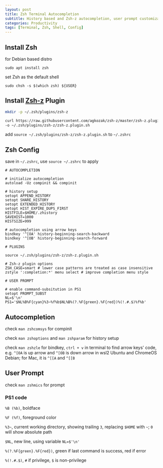 ```yaml
---
layout: post
title: Zsh Terminal Autocompletion
subtitle: History based and Zsh-z autocompletion, user prompt customization
categories: Productivity
tags: [Terminal, Zsh, Shell, Config]
---
```


## Install Zsh
for Debian based distro

`sudo apt install zsh`

set Zsh as the default shell

`sudo chsh -s $(which zsh) ${USER}`

## Install [Zsh-z](https://github.com/agkozak/zsh-z) Plugin

```sh
mkdir -p ~/.zsh/plugins/zsh-z

curl https://raw.githubusercontent.com/agkozak/zsh-z/master/zsh-z.plugin.zsh \
-o ~/.zsh/plugins/zsh-z/zsh-z.plugin.sh
```

add `source ~/.zsh/plugins/zsh-z/zsh-z.plugin.sh` to `~/.zshrc`

## Zsh Config
save in `~/.zshrc`, use `source ~/.zshrc` to apply

```
# AUTOCOMPLETION

# initialize autocompletion
autoload -Uz compinit && compinit

# history setup
setopt APPEND_HISTORY
setopt SHARE_HISTORY
setopt EXTENDED_HISTORY
setopt HIST_EXPIRE_DUPS_FIRST
HISTFILE=$HOME/.zhistory
SAVEHIST=1000
HISTSIZE=999

# autocompletion using arrow keys
bindkey '^[OA' history-beginning-search-backward
bindkey '^[OB' history-beginning-search-forward

# PLUGINS

source ~/.zsh/plugins/zsh-z/zsh-z.plugin.sh

# Zsh-z plugin options
ZSH_CASE=smart # lower case patterns are treated as case insensitive
zstyle ':completion:*' menu select # improve completion menu style

# USER PROMPT
   
# enable command-subsitution in PS1
setopt PROMPT_SUBST
NL=$'\n'
PS1='$NL%B%F{cyan}%3~%f%b$NL%B%(?.%F{green}.%F{red})%(!.#.$)%f%b' 
```

## Autocompletion
check `man zshcomsys` for compinit

check `man zshoptions` and `man zshparam` for history setup

check `man zshzle` for bindkey, `ctrl + v` in terminal to find arrow keys' code, e.g. `^[OA` is up arrow and `^[OB` is down arrow in wsl2 Ubuntu and ChromeOS Debian; for Mac, it is `^[[A` and `^[[B`

## User Prompt
check `man zshmics` for prompt

### PS1 code
`%B (%b)`, boldface

`%F (%f)`, foreground color

`%3~`, current working directory, showing trailing `3`, replacing `$HOME` with `~`; `0` will show absolute path

`$NL`, new line, using variable `NL=$'\n'`

`%(?.%F{green}.%F{red})`, green if last command is success, red if error

`%(!.#.$)`, `#` if privilege, `$` is non-privilege